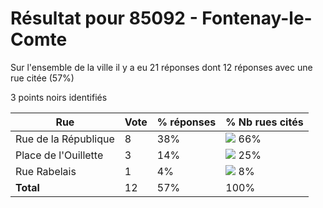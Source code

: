 # Résultat pour 85092 - Fontenay-le-Comte

Sur l'ensemble de la ville il y a eu 21 réponses dont 12 réponses avec une rue citée (57%)

3 points noirs identifiés

| Rue | Vote | % réponses | % Nb rues cités|
|-----|------|------------|----------------|
| Rue de la République | 8 | 38% | <img src="../../img/bar_66.gif" />&nbsp;66%|
| Place de l'Ouillette | 3 | 14% | <img src="../../img/bar_25.gif" />&nbsp;25%|
| Rue Rabelais | 1 | 4% | <img src="../../img/bar_8.gif" />&nbsp;8%|
| **Total** | 12 | 57% | 100%|
